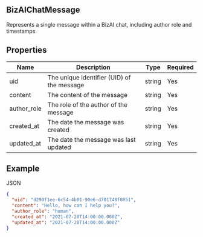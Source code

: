 ## BizAIChatMessage

Represents a single message within a BizAI chat, including author role and timestamps.

## Properties

| Name | Description | Type | Required |
| --- | --- | --- | --- |
| uid | The unique identifier (UID) of the message | string | Yes |
| content | The content of the message | string | Yes |
| author_role | The role of the author of the message | string | Yes |
| created_at | The date the message was created | string | Yes |
| updated_at | The date the message was last updated | string | Yes |

## Example

JSON

```json
{
  "uid": "d290f1ee-6c54-4b01-90e6-d701748f0851",
  "content": "Hello, how can I help you?",
  "author_role": "human",
  "created_at": "2021-07-20T14:00:00.000Z",
  "updated_at": "2021-07-20T14:00:00.000Z"
}
```